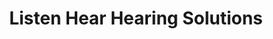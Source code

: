 ---
title: "Listen Hear Hearing Solutions"
url: /new-braunfels/listen-hear-hearing-solutions/
shop: Hörgeräte
---